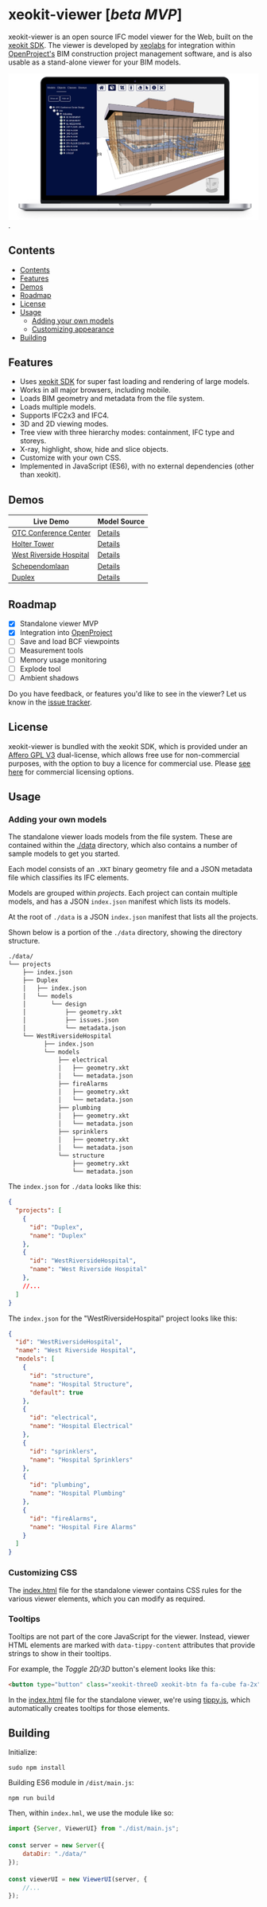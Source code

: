 # xeokit-viewer [*beta MVP*]

xeokit-viewer is an open source IFC model viewer for the Web, built on the [xeokit SDK](http://xeokit.io). The viewer is developed by [xeolabs](http://xeolabs.com) for integration within [OpenProject's](https://www.openproject.org/) BIM construction project management software, and is also usable as a stand-alone viewer for your BIM models. 

[![Screenshothttps://xeokit.github.io/xeokit-licensing/](images/xeokit-viewer.png)](https://xeokit.github.io/xeokit-viewer/index.html?project=OTCConferenceCenter&tab=storeys).

## Contents

  * [Contents](#contents)
  * [Features](#features)
  * [Demos](#demos)
  * [Roadmap](#roadmap)
  * [License](#license)
  * [Usage](#usage)
    + [Adding your own models](#adding-your-own-models)
    + [Customizing appearance](#customizing-appearance)
  * [Building](#building)
  
## Features

* Uses [xeokit SDK](https://xeokit.io) for super fast loading and rendering of large models.
* Works in all major browsers, including mobile.
* Loads BIM geometry and metadata from the file system.
* Loads multiple models.
* Supports IFC2x3 and IFC4.
* 3D and 2D viewing modes.
* Tree view with three hierarchy modes: containment, IFC type and storeys.
* X-ray, highlight, show, hide and slice objects. 
* Customize with your own CSS.
* Implemented in JavaScript (ES6), with no external dependencies (other than xeokit).

## Demos 

| Live Demo | Model Source |
|---|---|
| [OTC Conference Center](https://xeokit.github.io/xeokit-viewer/index.html?project=OTCConferenceCenter&tab=storeys) | [Details](http://openifcmodel.cs.auckland.ac.nz/Model/Details/301) |
| [Holter Tower](https://xeokit.github.io/xeokit-viewer/index.html?project=HolterTower&tab=storeys)| [Details](http://openifcmodel.cs.auckland.ac.nz/Model/Details/316) |
| [West Riverside Hospital](https://xeokit.github.io/xeokit-viewer/index.html?project=WestRiversideHospital&tab=models)| [Details](http://openifcmodel.cs.auckland.ac.nz/Model/Details/308) |
| [Schependomlaan](https://xeokit.github.io/xeokit-viewer/index.html?project=Schependomlaan&tab=storeys)| [Details](https://github.com/openBIMstandards/DataSetSchependomlaan) |
| [Duplex](https://xeokit.github.io/xeokit-viewer/index.html?project=Duplex&tab=storeys)| [Details](http://openifcmodel.cs.auckland.ac.nz/Model/Details/274) |

## Roadmap

- [x] Standalone viewer MVP
- [x] Integration into [OpenProject](https://www.openproject.org/)
- [ ] Save and load BCF viewpoints
- [ ] Measurement tools
- [ ] Memory usage monitoring
- [ ] Explode tool  
- [ ] Ambient shadows

Do you have feedback, or features you'd like to see in the viewer? Let us know in the [issue tracker](https://github.com/xeokit/xeokit-viewer/issues).  
  
## License

xeokit-viewer is bundled with the xeokit SDK, which is provided under an [Affero GPL V3](https://github.com/xeokit/xeokit-sdk/blob/master/LICENSE.txt) dual-license, which allows free use for non-commercial purposes, with the option to buy a licence for commercial use. Please [see here](https://xeokit.github.io/xeokit-licensing/) for commercial licensing options.

## Usage

### Adding your own models

The standalone viewer loads models from the file system. These are contained within the [./data](https://github.com/xeokit/xeokit-viewer/tree/master/data) directory, which also contains a number of sample models to get you started.

Each model consists of an ````.XKT```` binary geometry file and a JSON metadata file which classifies its IFC elements. 

Models are grouped within *projects*. Each project can contain multiple models, and has a JSON ````index.json```` manifest which lists its models.

At the root of ````./data```` is a JSON ````index.json```` manifest that lists all the projects.

Shown below is a portion of the ````./data```` directory, showing the directory structure.

````
./data/
└── projects
    ├── index.json
    ├── Duplex
    │   ├── index.json
    │   └── models
    │       └── design
    │           ├── geometry.xkt
    │           ├── issues.json
    │           └── metadata.json
    └── WestRiversideHospital
          ├── index.json
          └── models
              ├── electrical
              │   ├── geometry.xkt
              │   └── metadata.json
              ├── fireAlarms
              │   ├── geometry.xkt
              │   └── metadata.json
              ├── plumbing
              │   ├── geometry.xkt
              │   └── metadata.json
              ├── sprinklers
              │   ├── geometry.xkt
              │   └── metadata.json
              └── structure
                  ├── geometry.xkt
                  └── metadata.json
````

The ````index.json```` for ````./data```` looks like this:

````json
{
  "projects": [
    {
      "id": "Duplex",
      "name": "Duplex"
    },
    {
      "id": "WestRiversideHospital",
      "name": "West Riverside Hospital"
    },
    //...
  ]
}
```` 

The ````index.json```` for the "WestRiversideHospital" project looks like this:

````json
{
  "id": "WestRiversideHospital",
  "name": "West Riverside Hospital",
  "models": [
    {
      "id": "structure",
      "name": "Hospital Structure",
      "default": true
    },
    {
      "id": "electrical",
      "name": "Hospital Electrical"
    },
    {
      "id": "sprinklers",
      "name": "Hospital Sprinklers"
    },
    {
      "id": "plumbing",
      "name": "Hospital Plumbing"
    },
    {
      "id": "fireAlarms",
      "name": "Hospital Fire Alarms"
    }
  ]
}
````


### Customizing CSS

The [index.html](https://github.com/xeokit/xeokit-viewer/blob/master/index.html) file for the standalone viewer contains CSS rules for the various viewer elements, which you can modify as required.

### Tooltips

Tooltips are not part of the core JavaScript for the viewer. Instead, viewer HTML elements are marked with ````data-tippy-content```` attributes that provide strings to show in their tooltips. 

For example, the *Toggle 2D/3D* button's element looks like this:

````html
<button type="button" class="xeokit-threeD xeokit-btn fa fa-cube fa-2x" data-tippy-content="Toggle 2D/3D"></button>
```` 

In the [index.html](https://github.com/xeokit/xeokit-viewer/blob/master/index.html) file for the standalone viewer, we're using [tippy.js](https://github.com/atomiks/tippyjs), which automatically creates tooltips for those elements.

## Building 

Initialize:

````
sudo npm install
````

Building ES6 module in ````/dist/main.js````:

````
npm run build
````

Then, within ````index.hml````, we use the module like so:

````javascript
import {Server, ViewerUI} from "./dist/main.js";

const server = new Server({
    dataDir: "./data/"
});

const viewerUI = new ViewerUI(server, {
    //...
});
````
